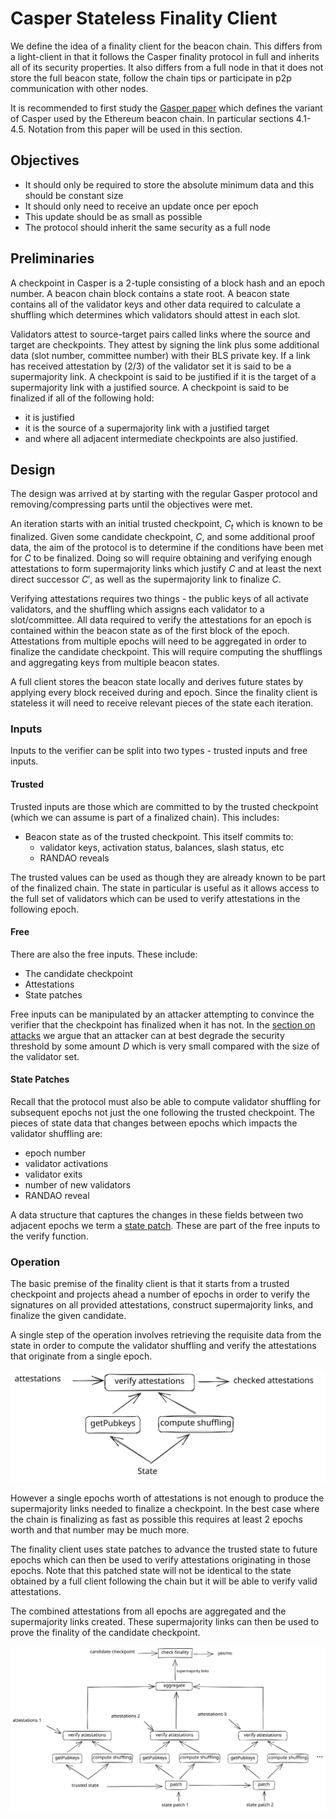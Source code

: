 # Casper Stateless Finality Client

We define the idea of a finality client for the beacon chain. This differs from a light-client in that it follows the Casper finality protocol in full and inherits all of its security properties. It also differs from a full node in that it does not store the full beacon state, follow the chain tips or participate in p2p communication with other nodes.

It is recommended to first study the [Gasper paper](https://arxiv.org/pdf/2003.03052.pdf) which defines the variant of Casper used by the Ethereum beacon chain. In particular sections 4.1-4.5. Notation from this paper will be used in this section.

## Objectives

- It should only be required to store the absolute minimum data and this should be constant size
- It should only need to receive an update once per epoch
- This update should be as small as possible
- The protocol should inherit the same security as a full node

## Preliminaries

A checkpoint in Casper is a 2-tuple consisting of a block hash and an epoch number. A beacon chain block contains a state root. A beacon state contains all of the validator keys and other data required to calculate a shuffling which determines which validators should attest in each slot. 

Validators attest to source-target pairs called links where the source and target are checkpoints. They attest by signing the link plus some additional data (slot number, committee number) with their BLS private key. If a link has received attestation by $(2/3)$ of the validator set it is said to be a supermajority link. A checkpoint is said to be justified if it is the target of a supermajority link with a justified source. A checkpoint is said to be finalized if all of the following hold:

- it is justified
- it is the source of a supermajority link with a justified target
- and where all adjacent intermediate checkpoints are also justified.

## Design

The design was arrived at by starting with the regular Gasper protocol and removing/compressing parts until the objectives were met.

An iteration starts with an initial trusted checkpoint, $C_t$ which is known to be finalized. Given some candidate checkpoint, $C$, and some additional proof data, the aim of the protocol is to determine if the conditions have been met for $C$ to be finalized. Doing so will require obtaining and verifying enough attestations to form supermajority links which justify $C$ and at least the next direct successor $C'$, as well as the supermajority link to finalize $C$.

Verifying attestations requires two things - the public keys of all activate validators, and the shuffling which assigns each validator to a slot/committee. All data required to verify the attestations for an epoch is contained within the beacon state as of the first block of the epoch. Attestations from multiple epochs will need to be aggregated in order to finalize the candidate checkpoint. This will require computing the shufflings and aggregating keys from multiple beacon states.

A full client stores the beacon state locally and derives future states by applying every block received during and epoch. Since the finality client is stateless it will need to receive relevant pieces of the state each iteration.

### Inputs

Inputs to the verifier can be split into two types - trusted inputs and free inputs.


#### Trusted

Trusted inputs are those which are committed to by the trusted checkpoint (which we can assume is part of a finalized chain). This includes:

- Beacon state as of the trusted checkpoint. This itself commits to:
    - validator keys, activation status, balances, slash status, etc
    - RANDAO reveals

The trusted values can be used as though they are already known to be part of the finalized chain. The state in particular is useful as it allows access to the full set of validators which can be used to verify attestations in the following epoch.

#### Free

There are also the free inputs. These include:

- The candidate checkpoint
- Attestations
- State patches

Free inputs can be manipulated by an attacker attempting to convince the verifier that the checkpoint has finalized when it has not. In the [section on attacks](./attacks.md) we argue that an attacker can at best degrade the security threshold by some amount $D$ which is very small compared with the size of the validator set.

#### State Patches

Recall that the protocol must also be able to compute validator shuffling for subsequent epochs not just the one following the trusted checkpoint. The pieces of state data that changes between epochs which impacts the validator shuffling are:

- epoch number
- validator activations
- validator exits
- number of new validators
- RANDAO reveal

A data structure that captures the changes in these fields between two adjacent epochs we term a [state patch](./containers.md/#state-patch). These are part of the free inputs to the verify function.

### Operation

The basic premise of the finality client is that it starts from a trusted checkpoint and projects ahead a number of epochs in order to verify the signatures on all provided attestations, construct supermajority links, and finalize the given candidate.

A single step of the operation involves retrieving the requisite data from the state in order to compute the validator shuffling and verify the attestations that originate from a single epoch.

![Single Step](./graphics/single-step-flowdiagram.excalidraw.svg)

However a single epochs worth of attestations is not enough to produce the supermajority links needed to finalize a checkpoint. In the best case where the chain is finalizing as fast as possible this requires at least 2 epochs worth and that number may be much more.

The finality client uses state patches to advance the trusted state to future epochs which can then be used to verify attestations originating in those epochs. Note that this patched state will not be identical to the state obtained by a full client following the chain but it will be able to verify valid attestations. 

The combined attestations from all epochs are aggregated and the supermajority links created. These supermajority links can then be used to prove the finality of the candidate checkpoint.

![Multi Step](./graphics/multi-step-flowdiagram.excalidraw.svg)
